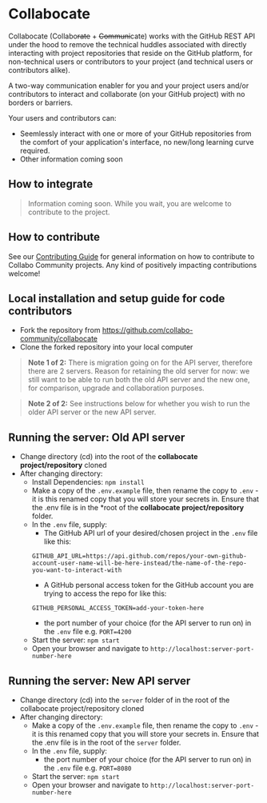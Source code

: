 # Collabocate

Collabocate (Collabo~~rate~~ + ~~Communi~~cate) works with the GitHub REST API under the hood to remove the technical huddles associated with directly interacting with project repositories that reside on the GitHub platform, for non-technical users or contributors to your project (and technical users or contributors alike).

A two-way communication enabler for you and your project users and/or contributors to interact and collaborate (on your GitHub project) with no borders or barriers.

Your users and contributors can:
- Seemlessly interact with one or more of your GitHub repositories from the comfort of your application's interface, no new/long learning curve required.
- Other information coming soon

## How to integrate
> Information coming soon. While you wait, you are welcome to contribute to the project.

## How to contribute
See our [Contributing Guide](https://docs.collabocommunity.com) for general information on how to contribute to Collabo Community projects. Any kind of positively impacting contributions welcome!

## Local installation and setup guide for code contributors
- Fork the repository from https://github.com/collabo-community/collabocate
- Clone the forked repository into your local computer

> **Note 1 of 2:** There is migration going on for the API server, therefore there are 2 servers. Reason for retaining the old server for now: we still want to be able to run both the old API server and the new one, for comparison, upgrade and collaboration purposes.

> **Note 2 of 2:** See instructions below for whether you wish to run the older API server or the new API server.

## Running the server: Old API server
- Change directory (cd) into the root of the **collabocate project/repository** cloned
- After changing directory:
    - Install Dependencies: `npm install`
    - Make a copy of the `.env.example` file, then rename the copy to `.env` - it is this renamed copy that you will store your secrets in. Ensure that the .env file is in the *root of the **collabocate project/repository** folder.
    - In the `.env` file, supply:
        - The GitHub API url of your desired/chosen project in the `.env` file like this:
        ````
        GITHUB_API_URL=https://api.github.com/repos/your-own-github-account-user-name-will-be-here-instead/the-name-of-the-repo-you-want-to-interact-with
        ````
        - A GitHub personal access token for the GitHub account you are trying to access the repo for like this: 
        ````
        GITHUB_PERSONAL_ACCESS_TOKEN=add-your-token-here
        ````
        - the port number of your choice (for the API server to run on) in the `.env` file e.g. `PORT=4200`
   - Start the server: `npm start`
   - Open your browser and navigate to `http://localhost:server-port-number-here`

## Running the server: New API server
- Change directory (cd) into the `server` folder of in the root of the collabocate project/repository cloned
- After changing directory:
    - Make a copy of the `.env.example` file, then rename the copy to `.env` - it is this renamed copy that you will store your secrets in. Ensure that the .env file is in the root of the `server` folder.
    - In the `.env` file, supply:
        <!--
        - The GitHub API url of your desired/chosen project in the `.env` file like this:
        ````
        GITHUB_API_URL=https://api.github.com/repos/your-own-github-account-user-name-will-be-here-instead/the-name-of-the-repo-you-want-to-interact-with
        ````
         - A GitHub personal access token for the GitHub account you are trying to access the repo for like this: 
        ````
        GITHUB_PERSONAL_ACCESS_TOKEN=add-your-token-here
        ````
        -->
        - the port number of your choice (for the API server to run on) in the `.env` file e.g. `PORT=8080`
   - Start the server: `npm start`
   - Open your browser and navigate to `http://localhost:server-port-number-here`
